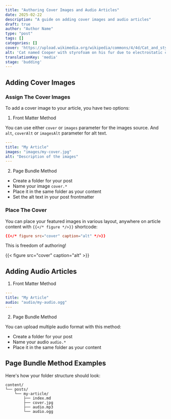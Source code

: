```yaml
---
title: "Authoring Cover Images and Audio Articles"
date: 2025-02-22
description: "A guide on adding cover images and audio articles"
draft: true
author: "Author Name"
type: "post"
tags: []
categories: []
cover: 'https://upload.wikimedia.org/wikipedia/commons/4/4d/Cat_and_styrofoam_%E2%80%93_electrostatic_charge_%28235112299%29.jpg'
alt: 'Cat named Cooper with styrofoam on his fur due to electrostatic charge.'
translationKey: 'media'
stage: 'budding'
---
```


## Adding Cover Images

### Assign The Cover Images

To add a cover image to your article, you have two options:

1. Front Matter Method

You can use either `cover` or `images` parameter for the images source.
And `alt`, `coverAlt` or `imagesAlt` parameter for alt text.

```yaml
---
title: "My Article"
images: "images/my-cover.jpg"
alt: "Description of the images"
---
```

2. Page Bundle Method

- Create a folder for your post
- Name your image `cover.*`
- Place it in the same folder as your content
- Set the alt text in your post frontmatter

### Place The Cover

You can place your featured images in various layout, anywhere on article content with `{{</* figure */>}}` shortcode:

```toml
{{</* figure src="cover" caption="alt" */>}}
```

This is freedom of authoring!

{{< figure src="cover" caption="alt" >}}


## Adding Audio Articles

1. Front Matter Method

```yaml
---
title: "My Article"
audio: "audio/my-audio.ogg"
---
```

2. Page Bundle Method

You can upload multiple audio format with this method:

- Create a folder for your post
- Name your audio `audio.*`
- Place it in the same folder as your content

## Page Bundle Method Examples

Here's how your folder structure should look:

    content/
    └── posts/
        └── my-article/
            ├── index.md
            ├── cover.jpg
            ├── audio.mp3
            └── audio.ogg
